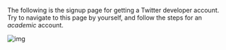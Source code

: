 <!--title={Applying for a Twitter Developer Account}-->

The following is the signup page for getting a Twitter developer account. Try to navigate to this page by yourself, and follow the steps for an *academic* account. 

![img](https://lh4.googleusercontent.com/bOVrW7NkR9zdzVGR5Wpn4blHLWwsbRapfxYJdsFB2MXaEGDfD6GQ7REp8h42A3fSQmHDLtpAhsxEuSymYElifWq_dn4742hYwzfhO2nmZce6u5CtLhh8mJmBLSQ4KydLGG9NMWNp9F4)